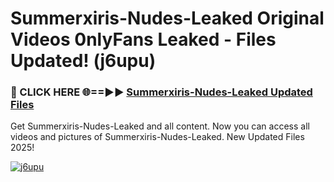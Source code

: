 # Summerxiris-Nudes-Leaked Original Videos 0nlyFans Leaked - Files Updated! (j6upu)

<h3>🔴 CLICK HERE 🌐==►► <a href="https://tinyurl.com/5h6xmrr3" rel="nofollow">Summerxiris-Nudes-Leaked Updated Files</a></h3>

Get Summerxiris-Nudes-Leaked and all content. Now you can access all videos and pictures of Summerxiris-Nudes-Leaked. New Updated Files 2025!

[![j6upu](https://i.imgur.com/KVD873Z.gif)](https://tinyurl.com/5h6xmrr3)
